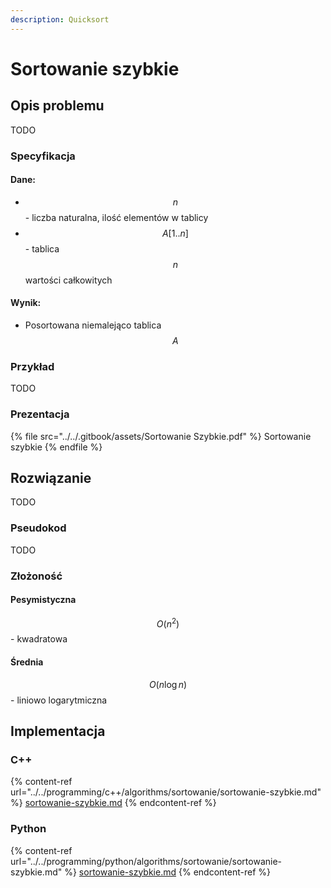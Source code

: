 ```yaml
---
description: Quicksort
---
```


# Sortowanie szybkie

## Opis problemu

TODO

### Specyfikacja

#### Dane:

* $$n$$ - liczba naturalna, ilość elementów w tablicy
* $$A[1..n]$$ - tablica $$n$$ wartości całkowitych

#### Wynik:

* Posortowana niemalejąco tablica $$A$$ 

### Przykład

TODO

### Prezentacja

{% file src="../../.gitbook/assets/Sortowanie Szybkie.pdf" %}
Sortowanie szybkie
{% endfile %}

## Rozwiązanie

TODO

### Pseudokod

TODO

### Złożoność

#### Pesymistyczna

$$O(n^2)$$ - kwadratowa

#### Średnia

$$O(n\log{n})$$ - liniowo logarytmiczna

## Implementacja

### C++

{% content-ref url="../../programming/c++/algorithms/sortowanie/sortowanie-szybkie.md" %}
[sortowanie-szybkie.md](../../programming/c++/algorithms/sortowanie/sortowanie-szybkie.md)
{% endcontent-ref %}

### Python

{% content-ref url="../../programming/python/algorithms/sortowanie/sortowanie-szybkie.md" %}
[sortowanie-szybkie.md](../../programming/python/algorithms/sortowanie/sortowanie-szybkie.md)
{% endcontent-ref %}
